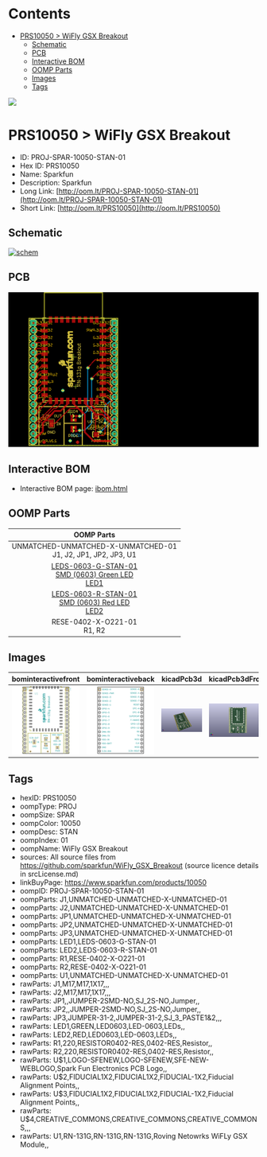 



Contents
========

* [PRS10050 > WiFly GSX Breakout](#prs10050--wifly-gsx-breakout)
	* [Schematic](#schematic)
	* [PCB](#pcb)
	* [Interactive BOM](#interactive-bom)
	* [OOMP Parts](#oomp-parts)
	* [Images](#images)
	* [Tags](#tags)
  
![][im]
# PRS10050 > WiFly GSX Breakout

- ID: PROJ-SPAR-10050-STAN-01
- Hex ID: PRS10050
- Name: Sparkfun
- Description: Sparkfun
- Long Link: [http://oom.lt/PROJ-SPAR-10050-STAN-01](http://oom.lt/PROJ-SPAR-10050-STAN-01)
- Short Link: [http://oom.lt/PRS10050](http://oom.lt/PRS10050)

## Schematic
  
[![schem](eagleSchemImage.png)](eagleSchemImage.png)
## PCB
  
[![pcb](eagleImage.png)](eagleImage.png)
## Interactive BOM

- Interactive BOM page: [ibom.html](https://htmlpreview.github.io/?https://github.com/oomlout/oomlout_OOMP_projects/blob/main/PROJ-SPAR-10050-STAN-01/kicad/bom/ibom.html)

## OOMP Parts
  

|OOMP Parts|
| :---: |
|UNMATCHED-UNMATCHED-X-UNMATCHED-01<BR>J1, J2, JP1, JP2, JP3, U1|
|[LEDS-0603-G-STAN-01<br> SMD (0603) Green LED<br> LED1](https://github.com/oomlout/oomlout_OOMP_parts/tree/main/LEDS-0603-G-STAN-01/)|
|[LEDS-0603-R-STAN-01<br> SMD (0603) Red LED<br> LED2](https://github.com/oomlout/oomlout_OOMP_parts/tree/main/LEDS-0603-R-STAN-01/)|
|RESE-0402-X-O221-01<BR>R1, R2|

## Images
  
  

|bominteractivefront|bominteractiveback|kicadPcb3d|kicadPcb3dFront|kicadPcb3dBack|eagleImage|eagleSchemImage|
| :---: | :---: | :---: | :---: | :---: | :---: | :---: |
|[![bominteractivefront](bomFront_140.png)](bomFront.png)|[![bominteractiveback](bomBack_140.png)](bomBack.png)|[![kicadPcb3d](kicadPcb3d_140.png)](kicadPcb3d.png)|[![kicadPcb3dFront](kicadPcb3dFront_140.png)](kicadPcb3dFront.png)|[![kicadPcb3dBack](kicadPcb3dBack_140.png)](kicadPcb3dBack.png)|[![eagleImage](eagleImage_140.png)](eagleImage.png)|[![eagleSchemImage](eagleSchemImage_140.png)](eagleSchemImage.png)|

## Tags

- hexID: PRS10050
- oompType: PROJ
- oompSize: SPAR
- oompColor: 10050
- oompDesc: STAN
- oompIndex: 01
- oompName: WiFly GSX Breakout
- sources: All source files from https://github.com/sparkfun/WiFly_GSX_Breakout (source licence details in srcLicense.md)
- linkBuyPage: https://www.sparkfun.com/products/10050
- oompID: PROJ-SPAR-10050-STAN-01
- oompParts: J1,UNMATCHED-UNMATCHED-X-UNMATCHED-01
- oompParts: J2,UNMATCHED-UNMATCHED-X-UNMATCHED-01
- oompParts: JP1,UNMATCHED-UNMATCHED-X-UNMATCHED-01
- oompParts: JP2,UNMATCHED-UNMATCHED-X-UNMATCHED-01
- oompParts: JP3,UNMATCHED-UNMATCHED-X-UNMATCHED-01
- oompParts: LED1,LEDS-0603-G-STAN-01
- oompParts: LED2,LEDS-0603-R-STAN-01
- oompParts: R1,RESE-0402-X-O221-01
- oompParts: R2,RESE-0402-X-O221-01
- oompParts: U1,UNMATCHED-UNMATCHED-X-UNMATCHED-01
- rawParts: J1,M17,M17,1X17,,,
- rawParts: J2,M17,M17,1X17,,,
- rawParts: JP1,,JUMPER-2SMD-NO,SJ_2S-NO,Jumper,,
- rawParts: JP2,,JUMPER-2SMD-NO,SJ_2S-NO,Jumper,,
- rawParts: JP3,JUMPER-31-2,JUMPER-31-2,SJ_3_PASTE1&2,,,
- rawParts: LED1,GREEN,LED0603,LED-0603,LEDs,,
- rawParts: LED2,RED,LED0603,LED-0603,LEDs,,
- rawParts: R1,220,RESISTOR0402-RES,0402-RES,Resistor,,
- rawParts: R2,220,RESISTOR0402-RES,0402-RES,Resistor,,
- rawParts: U$1,LOGO-SFENEW,LOGO-SFENEW,SFE-NEW-WEBLOGO,Spark Fun Electronics PCB Logo,,
- rawParts: U$2,FIDUCIAL1X2,FIDUCIAL1X2,FIDUCIAL-1X2,Fiducial Alignment Points,,
- rawParts: U$3,FIDUCIAL1X2,FIDUCIAL1X2,FIDUCIAL-1X2,Fiducial Alignment Points,,
- rawParts: U$4,CREATIVE_COMMONS,CREATIVE_COMMONS,CREATIVE_COMMONS,,,
- rawParts: U1,RN-131G,RN-131G,RN-131G,Roving Netowrks WiFLy GSX Module,,



[im]: kicadPcb3d_450.png
